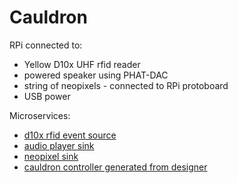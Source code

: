 # Cauldron

RPi connected to:

* Yellow D10x UHF rfid reader
* powered speaker using PHAT-DAC
* string of neopixels - connected to RPi protoboard
* USB power


Microservices:

* [d10x rfid event source](../../src/RPi/rfid-d10x/main.py)
* [audio player sink](../../src/RPi/audio/main.py)
* [neopixel sink](../../src/RPi/neopixels/main.py)
* [cauldron controller generated from designer](../../controller/cauldron/main.py)